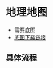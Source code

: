 # 地理地图
- 需要底图
- [底图下载链接](http://datav.aliyun.com/tools/atlas/#&lat=31.769817845138974&lng=104.29901249999999&zoom=3)

## 具体流程
